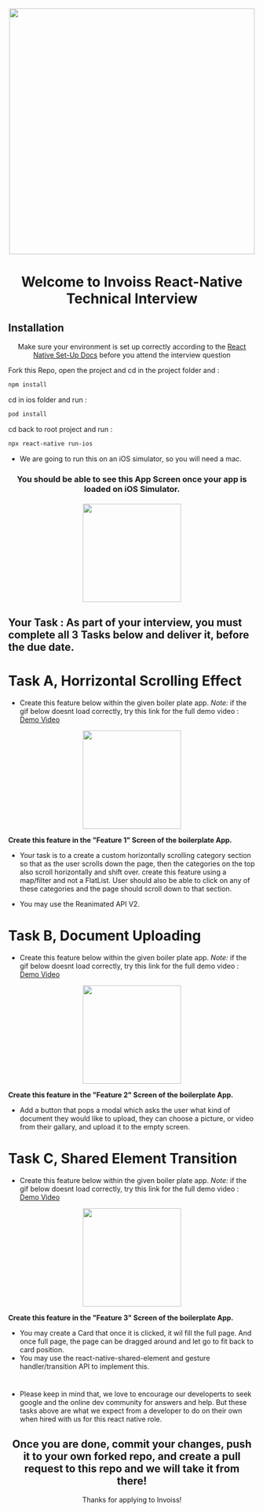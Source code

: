 [<h1 align="center"><img width="500" src="https://invoiss.com/assets/pages/invoiss-main-page/assets/img/Invoiss-logot.png"></h1>](https://invoiss.com)

<div align="center">
<h1>Welcome to Invoiss React-Native Technical Interview</h1> 
</div> 

## Installation

<div align="center">
  
Make sure your environment is set up correctly according to the [React Native Set-Up Docs](https://reactnative.dev/docs/environment-setup) 
before you attend the interview question
</div> 




<p>Fork this Repo, open the project and cd in the project folder and :  </p>

```bash
npm install
```
<p>cd in ios folder and run :  </p>

```bash
pod install
```

<p>cd back to root project and run :  </p>

```bash
npx react-native run-ios
```
- <p>We are going to run this on an iOS simulator, so you will need a mac.</p>

<h3 align="center">
You should be able to see this App Screen once your app is loaded on iOS Simulator. </br></br>
<img src="./ReadMeAssets/app-screen.png" width="200">
</h3>

## Your Task : As part of your interview, you must complete all 3 Tasks below and deliver it, before the due date.

<h1>Task A, Horrizontal Scrolling Effect </h1>

- Create this feature below within the given boiler plate app.
  *Note:* if the gif below doesnt load correctly, try this link for the full demo video : [Demo Video](http://www.invoiss.com/assets/pages/invoiss-main-page/assets/video/app-example.mp4)
  
 <p align="center"><img src="./ReadMeAssets/app-example.gif" width="200"> </p>

**Create this feature in the "Feature 1" Screen of the boilerplate App.**

- Your task is to a create a custom horizontally scrolling category section so that as the user scrolls down the page, then the categories on the top also scroll   horizontally and shift over. create this feature using a map/filter and not a FlatList. User should also be able to click on any of these categories and the     page should scroll down to that section.

- You may use the Reanimated API V2.



<h1>Task B, Document Uploading </h1>

- Create this feature below within the given boiler plate app.
  *Note:* if the gif below doesnt load correctly, try this link for the full demo video : [Demo Video](https://www.invoiss.com/assets/pages/invoiss-main-page/assets/video/app-example2.mp4)
 <p align="center"><img src="./ReadMeAssets/app-example2.gif" width="200"></p>

**Create this feature in the "Feature 2" Screen of the boilerplate App.**
- Add a button that pops a modal which asks the user what kind of document they would like to upload, they can choose a picture, or video from their gallary, and   upload it to the empty screen.



<h1>Task C, Shared Element Transition </h1>

- Create this feature below within the given boiler plate app.
  *Note:* if the gif below doesnt load correctly, try this link for the full demo video : [Demo Video](https://www.invoiss.com/assets/pages/invoiss-main-page/assets/video/app-example3.mp4)
 <p align="center"><img src="./ReadMeAssets/app-example3.gif" width="200"></p>

**Create this feature in the "Feature 3" Screen of the boilerplate App.**
- You may create a Card that once it is clicked, it wil fill the full page. And once full page, the page can be dragged around and let go to fit back to card position.
- You may use the react-native-shared-element and gesture handler/transition API to implement this.

<h1> </h1>

- Please keep in mind that, we love to encourage our developerts to seek google and the online dev community for answers and help. But these tasks above are what we expect from a developer to do on their own when hired with us for this react native role. 

<div align="center">
<h2>Once you are done, commit your changes, push it to your own forked repo, and create a pull request to this repo and we will take it from there! </h2> 
Thanks for applying to Invoiss!
</div> 




